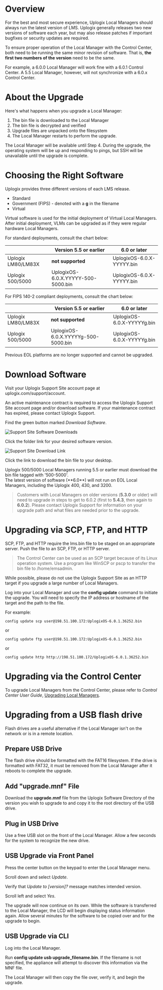 # Overview

For the best and most secure experience, Uplogix Local Managers should always run the latest version of LMS. Uplogix generally releases two new versions of software each year, but may also release patches if important bugfixes or security updates are required.

To ensure proper operation of the Local Manager with the Control Center, both need to be running the same minor revision of software. That is, **the first two numbers of the version** need to be the same.

For example, a 6.0.0 Local Manager will work fine with a 6.0.1 Control Center. A 5.5 Local Manager, however, will not synchronize with a 6.0.x Control Center.

# About the Upgrade

Here's what happens when you upgrade a Local Manager:

1. The bin file is downloaded to the Local Manager
2. The bin file is decrypted and verified
3. Upgrade files are unpacked onto the filesystem
4. The Local Manager restarts to perform the upgrade.

The Local Manager will be available until Step 4. During the upgrade, the operating system will be up and responding to pings, but SSH will be unavailable until the upgrade is complete.

# Choosing the Right Software
Uplogix provides three different versions of each LMS release.

* Standard
* Government (FIPS) - denoted with a **g** in the filename
* Virtual

Virtual software is used for the initial deployment of Virtual Local Managers. After initial deployment, VLMs can be upgraded as if they were regular hardware Local Managers.

For standard deployments, consult the chart below:

| | Version 5.5 or earlier | 6.0 or later |
| - | - | - |
| Uplogix LM80/LM83X | **not supported** | UplogixOS-6.0.X-YYYYY.bin |
| Uplogix 500/5000 | UplogixOS-6.0.X.YYYYY-500-5000.bin | UplogixOS-6.0.X-YYYYY.bin |

For FIPS 140-2 compliant deployments, consult the chart below:

| | Version 5.5 or earlier | 6.0 or later |
| - | - | - |
| Uplogix LM80/LM83X | **not supported** | UplogixOS-6.0.X-YYYYYg.bin |
| Uplogix 500/5000 | UplogixOS-6.0.X.YYYYYg-500-5000.bin | UplogixOS-6.0.X-YYYYYg.bin |

Previous EOL platforms are no longer supported and cannot be upgraded.
# Download Software

Visit your Uplogix Support Site account page at uplogix.com/support/account.

<div class='warning' />An active maintenance contract is required to access the Uplogix Support Site account page and/or download software. If your maintenance contract has expired, please contact Uplogix Support.</div>

Find the green button marked *Download Software*.

![Support Site Software Downloads](http://uplogix.com/support/docs/img/6.0/downloads-main.png)

Click the folder link for your desired software version.

![Support Site Download Link](http://uplogix.com/support/docs/img/6.0/downloads-directory.png)

Click the link to download the bin file to your desktop.

<div class='danger'>Uplogix 500/5000 Local Managers running 5.5 or earlier must download the bin file tagged with '500-5000'.</div>

<div class='warning'>The latest version of software (**6.0**) will not run on EOL Local Managers, including the Uplogix 400, 430, and 3200.</div>

> Customers with Local Managers on older versions (**5.3.0** or older) will need to upgrade in steps to get to 6.0.2 (first to **5.4.3**, then again to **6.0.2**). Please contact Uplogix Support for information on your upgrade path and what files are needed prior to the upgrade.


# Upgrading via SCP, FTP, and HTTP

SCP, FTP, and HTTP require the lms.bin file to be staged on an appropriate server. Push the file to an SCP, FTP, or HTTP server.

> The Control Center can be used as an SCP target because of its Linux operation system. Use a program like WinSCP or pscp to transfer the bin file to /home/emsadmin.

<div class='danger' />While possible, please do not use the Uplogix Support Site as an HTTP target if you upgrade a large number of Local Managers.</div>

Log into your Local Manager and use the **config update** command to initiate the upgrade. You will need to specify the IP address or hostname of the target and the path to the file.

For example:

```
config update scp user@198.51.100.172:UplogixOS-6.0.1.36252.bin
```

or


```
config update ftp user@198.51.100.172:UplogixOS-6.0.1.36252.bin
```

or

```
config update http http://198.51.100.172/UplogixOS-6.0.1.36252.bin
```

# Upgrading via the Control Center

To upgrade Local Managers from the Control Center, please refer to *Control Center User Guide*, [Upgrading Local Managers](http://uplogix.com/docs/control-center-user-guide/managing-deployment/upgrading-local-managers).

# Upgrading from a USB flash drive

Flash drives are a useful alternative if the Local Manager isn't on the network or is in a remote location.

## Prepare USB Drive

The flash drive should be formatted with the FAT16 filesystem. If the drive is formatted with FAT32, it must be removed from the Local Manager after it reboots to complete the upgrade.

## Add "upgrade.mnf" File

Download the **upgrade.mnf** file from the Uplogix Software Directory of the version you wish to upgrade to and copy it to the root directory of the USB drive.

## Plug in USB Drive

Use a free USB slot on the front of the Local Manager. Allow a few seconds for the system to recognize the new drive.

## USB Upgrade via Front Panel

Press the center button on the keypad to enter the Local Manager menu.

Scroll down and select *Update*.

Verify that *Update to [version]?* message matches intended version.

Scroll left and select *Yes*.

The upgrade will now continue on its own. While the software is transferred to the Local Manager, the LCD will begin displaying status information again. Allow several minutes for the software to be copied over and for the upgrade to begin.

## USB Upgrade via CLI

Log into the Local Manager.

Run **config update usb upgrade_filename.bin**. If the filename is not specified, the appliance will attempt to discover this information via the MNF file.

The Local Manager will then copy the file over, verify it, and begin the upgrade.